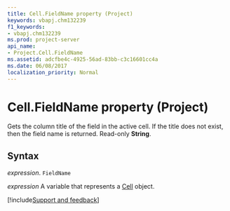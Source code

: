 ```yaml
---
title: Cell.FieldName property (Project)
keywords: vbapj.chm132239
f1_keywords:
- vbapj.chm132239
ms.prod: project-server
api_name:
- Project.Cell.FieldName
ms.assetid: adcfbe4c-4925-56ad-83bb-c3c16601cc4a
ms.date: 06/08/2017
localization_priority: Normal
---
```



# Cell.FieldName property (Project)

Gets the column title of the field in the active cell. If the title does not exist, then the field name is returned. Read-only  **String**.


## Syntax

_expression_. `FieldName`

_expression_ A variable that represents a [Cell](./Project.Cell.md) object.

[!include[Support and feedback](~/includes/feedback-boilerplate.md)]